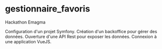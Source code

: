 # gestionnaire_favoris
Hackathon Emagma

Configuration d'un projet Symfony.
Création d'un backoffice pour gérer des données.
Ouverture d'une API Rest pour exposer les données.
Connexion à une application VueJS.

